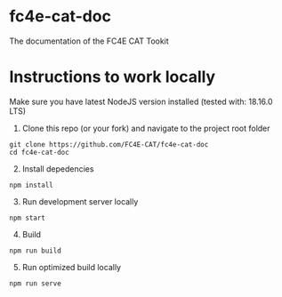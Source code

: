 # fc4e-cat-doc
The documentation of the FC4E CAT Tookit

# Instructions to work locally

Make sure you have latest NodeJS version installed (tested with: 18.16.0 LTS)

1. Clone this repo (or your fork) and navigate to the project root folder
```
git clone https://github.com/FC4E-CAT/fc4e-cat-doc
cd fc4e-cat-doc
```

2. Install depedencies
```
npm install
```

3. Run development server locally
```
npm start
```

4. Build
```
npm run build
```

5. Run optimized build locally
```
npm run serve
```
